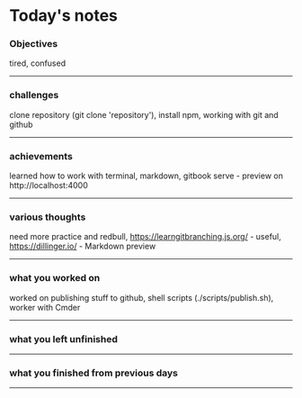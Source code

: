 # Today's notes

###  Objectives

tired, confused
___ 

###  challenges

clone repository (git clone 'repository'), install npm, working with git and github
___ 

###  achievements

learned how to work with terminal, markdown, gitbook serve - preview on http://localhost:4000
___ 

###  various thoughts

need more practice and redbull, https://learngitbranching.js.org/ - useful, https://dillinger.io/ - Markdown preview

___ 

###  what you worked on

worked on publishing stuff to github, shell scripts (./scripts/publish.sh), worker with Cmder
___

###  what you left unfinished

___

###  what you finished from previous days

___

